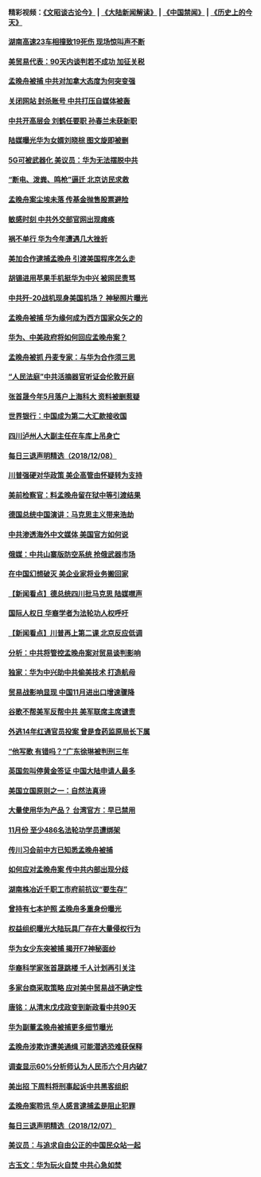 #### 精彩视频：[《文昭谈古论今》](https://github.com/gfw-breaker/wenzhao/blob/master/README.md?t=12092130) | [《大陆新闻解读》](https://github.com/gfw-breaker/ntdtv-comedy/blob/master/README.md?t=12092130) | [《中国禁闻》](https://github.com/gfw-breaker/ntdtv-news/blob/master/README.md?t=12092130) | [《历史上的今天》](https://github.com/gfw-breaker/today-in-history/blob/master/README.md?t=12092130) 

#### [湖南高速23车相撞致19死伤 现场惊叫声不断](../pages/nsc413/n10900358.md?t=12092130) 

#### [美贸易代表：90天内谈判若不成功 加征关税](../pages/nsc413/n10900378.md?t=12092130) 

#### [孟晚舟被捕 中共对加拿大态度为何突变强](../pages/nsc413/n10900257.md?t=12092130) 

#### [关闭网站 封杀账号 中共打压自媒体被轰](../pages/nsc413/n10900251.md?t=12092130) 

#### [中共开高层会 刘鹤任要职 孙春兰未获新职](../pages/nsc413/n10900199.md?t=12092130) 

#### [陆媒曝光华为女婿刘晓棕 图文旋即被删](../pages/nsc413/n10900299.md?t=12092130) 

#### [5G可被武器化 美议员：华为无法摆脱中共](../pages/nsc413/n10900268.md?t=12092130) 

#### [“断电、泼粪、鸣枪”逼迁 北京访民求救](../pages/nsc413/n10900141.md?t=12092130) 


#### [孟晚舟案尘埃未落 传基金抛售股票避险](../pages/nsc413/n10899673.md?t=12092130) 

#### [敏感时刻 中共外交部官网出现瘫痪](../pages/nsc413/n10899799.md?t=12092130) 

#### [祸不单行 华为今年遭遇几大挫折](../pages/nsc413/n10899825.md?t=12092130) 

#### [美加合作逮捕孟晚舟 引渡美国程序怎么走](../pages/nsc413/n10899536.md?t=12092130) 

#### [胡锡进用苹果手机挺华为中兴 被网民责骂](../pages/nsc413/n10899558.md?t=12092130) 

#### [中共歼-20战机现身美国机场？ 神秘照片曝光](../pages/nsc413/n10899663.md?t=12092130) 

#### [孟晚舟被捕 华为缘何成为西方国家众矢之的](../pages/nsc413/n10899515.md?t=12092130) 

#### [华为、中美政府将如何回应孟晚舟案？](../pages/nsc413/n10899591.md?t=12092130) 

#### [孟晚舟被抓 丹麦专家：与华为合作须三思](../pages/nsc413/n10899564.md?t=12092130) 

#### [“人民法庭”中共活摘器官听证会伦敦开庭](../pages/nsc413/n10899563.md?t=12092130) 

#### [张首晟今年5月落户上海科大 资料被删惹疑](../pages/nsc413/n10899519.md?t=12092130) 

#### [世界银行：中国成为第二大汇款接收国](../pages/nsc413/n10899513.md?t=12092130) 

#### [四川泸州人大副主任在车库上吊身亡](../pages/nsc413/n10899498.md?t=12092130) 

#### [每日三退声明精选（2018/12/08）](../pages/nsc413/n10899495.md?t=12092130) 

#### [川普强硬对华政策 美企高管由怀疑转为支持](../pages/nsc413/n10899481.md?t=12092130) 

#### [美前检察官：料孟晚舟留在狱中等引渡结果](../pages/nsc413/n10899248.md?t=12092130) 

#### [德国总统中国演讲：马克思主义带来浩劫](../pages/nsc413/n10899251.md?t=12092130) 

#### [中共渗透海外中文媒体 美国官方如何说](../pages/nsc413/n10893253.md?t=12092130) 

#### [俄媒：中共山寨版防空系统 抢俄武器市场](../pages/nsc413/n10899363.md?t=12092130) 

#### [在中国幻想破灭 美企业家将业务搬回家](../pages/nsc413/n10899238.md?t=12092130) 

#### [【新闻看点】德总统四川批马克思 陆媒噤声](../pages/nsc413/n10899297.md?t=12092130) 

#### [国际人权日 华裔学者为法轮功人权呼吁](../pages/nsc413/n10899011.md?t=12092130) 

#### [【新闻看点】川普再上第二课 北京反应低调](../pages/nsc413/n10899200.md?t=12092130) 

#### [分析：中共将管控孟晚舟案对贸易谈判影响](../pages/nsc413/n10899115.md?t=12092130) 

#### [独家：华为中兴助中共偷美技术 打造航母](../pages/nsc413/n10899158.md?t=12092130) 

#### [贸易战影响显现 中国11月进出口增速骤降](../pages/nsc413/n10899155.md?t=12092130) 

#### [谷歌不帮美军反帮中共 美军联席主席谴责](../pages/nsc413/n10899167.md?t=12092130) 

#### [外逃14年红通官员投案 曾是食药监原局长下属](../pages/nsc413/n10898727.md?t=12092130) 

#### [“他写歌 有错吗？”广东徐琳被判刑三年](../pages/nsc413/n10898480.md?t=12092130) 


#### [英国忽叫停黄金签证 中国大陆申请人最多](../pages/nsc413/n10898953.md?t=12092130) 

#### [美国立国原则之一：自然法真谛](../pages/nsc413/n10888841.md?t=12092130) 

#### [大量使用华为产品？ 台湾官方：早已禁用](../pages/nsc413/n10898855.md?t=12092130) 

#### [11月份 至少486名法轮功学员遭绑架](../pages/nsc413/n10897103.md?t=12092130) 

#### [传川习会前中方已知悉孟晚舟被捕](../pages/nsc413/n10898802.md?t=12092130) 

#### [如何应对孟晚舟案 传中共内部出现分歧](../pages/nsc413/n10898719.md?t=12092130) 

#### [湖南株冶近千职工市府前抗议“要生存”](../pages/nsc413/n10898415.md?t=12092130) 

#### [曾持有七本护照 孟晚舟多重身份曝光](../pages/nsc413/n10898709.md?t=12092130) 

#### [权益组织曝光大陆玩具厂存在大量侵权行为](../pages/nsc413/n10898535.md?t=12092130) 

#### [华为女少东突被捕 揭开F7神秘面纱](../pages/nsc413/n10898388.md?t=12092130) 

#### [华裔科学家张首晟跳楼 千人计划再引关注](../pages/nsc413/n10898446.md?t=12092130) 

#### [多家台商采取策略 应对美中贸易战不确定性](../pages/nsc413/n10898584.md?t=12092130) 

#### [唐铭：从清末戊戌政变到新政看中共90天](../pages/nsc413/n10898616.md?t=12092130) 

#### [华为副董孟晚舟被捕更多细节曝光](../pages/nsc413/n10898545.md?t=12092130) 

#### [孟晚舟涉欺诈遭美通缉 可能潜逃恐难获保释](../pages/nsc413/n10898102.md?t=12092130) 

#### [调查显示60%分析师认为人民币六个月内破7](../pages/nsc413/n10898346.md?t=12092130) 

#### [美出招  下周料将刑事起诉中共黑客组织](../pages/nsc413/n10898123.md?t=12092130) 

#### [孟晚舟案聆讯 华人感言逮捕孟是阻止犯罪](../pages/nsc413/n10898411.md?t=12092130) 

#### [每日三退声明精选（2018/12/07）](../pages/nsc413/n10898372.md?t=12092130) 

#### [美议员：与追求自由公正的中国民众站一起](../pages/nsc413/n10897863.md?t=12092130) 

#### [古玉文：华为玩火自焚 中共心急如焚](../pages/nsc413/n10898321.md?t=12092130) 

